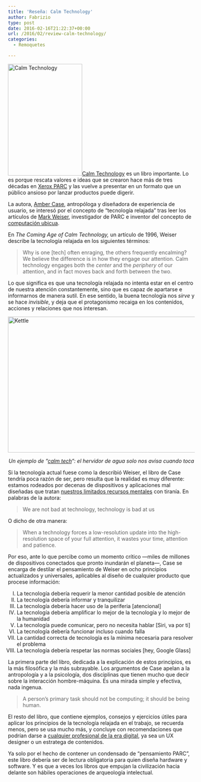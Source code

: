 ```yaml
---
title: 'Reseña: Calm Technology'
author: Fabrizio
type: post
date: 2016-02-16T21:22:37+00:00
url: /2016/02/review-calm-technology/
categories:
  - Remoquetes

---
```

<img class="alignleft size-medium wp-image-244780590" src="https://i1.wp.com/remoquete.com/wp-content/uploads/2016/02/CalmTech.jpg?resize=200%2C300" alt="Calm Technology" width="200" height="300" srcset="https://i1.wp.com/remoquete.com/wp-content/uploads/2016/02/CalmTech.jpg?resize=200%2C300 200w, https://i1.wp.com/remoquete.com/wp-content/uploads/2016/02/CalmTech.jpg?resize=150%2C225 150w, https://i1.wp.com/remoquete.com/wp-content/uploads/2016/02/CalmTech.jpg?w=373 373w" sizes="(max-width: 200px) 100vw, 200px" data-recalc-dims="1" /><a href="http://www.amazon.es/Calm-Technology-Principles-Patterns-Non-Intrusive-ebook/dp/B019K96N5W" target="_blank">Calm Technology</a> es un libro importante. Lo es porque rescata valores e ideas que se crearon hace más de tres décadas en <a href="https://en.wikipedia.org/wiki/PARC_%28company%29" target="_blank">Xerox PARC</a> y las vuelve a presentar en un formato que un público ansioso por lanzar productos puede digerir.

La autora, <a href="http://caseorganic.com/about/" target="_blank">Amber Case</a>, antropóloga y diseñadora de experiencia de usuario, se interesó por el concepto de &#8220;tecnología relajada&#8221; tras leer los artículos de <a href="http://www.calmtech.com/papers/" target="_blank">Mark Weiser</a>, investigador de PARC e inventor del concepto de <a href="https://en.wikipedia.org/wiki/Ubiquitous_computing" target="_blank">computación ubicua</a>.

En _The Coming Age of Calm Technology,_ un artículo de 1996, Weiser describe la tecnología relajada en los siguientes términos:

> Why is one [tech] often enraging, the others frequently encalming? We believe the difference is in how they engage our attention. Calm technology engages both the _center_ and the _periphery_ of our attention, and in fact moves back and forth between the two.

Lo que significa es que una tecnología relajada no intenta estar en el centro de nuestra atención constantemente, sino que es capaz de apartarse e informarnos de manera sutil. En ese sentido, la buena tecnología nos _sirve_ y se hace _invisible_, y deja que el protagonismo recaiga en los contenidos, acciones y relaciones que nos interesan.

<img class="aligncenter size-full wp-image-244780595" src="https://i2.wp.com/remoquete.com/wp-content/uploads/2016/02/people_people_water_kettle.jpg?resize=640%2C365" alt="Kettle" width="640" height="365" srcset="https://i2.wp.com/remoquete.com/wp-content/uploads/2016/02/people_people_water_kettle.jpg?w=640 640w, https://i2.wp.com/remoquete.com/wp-content/uploads/2016/02/people_people_water_kettle.jpg?resize=300%2C171 300w, https://i2.wp.com/remoquete.com/wp-content/uploads/2016/02/people_people_water_kettle.jpg?resize=500%2C285 500w, https://i2.wp.com/remoquete.com/wp-content/uploads/2016/02/people_people_water_kettle.jpg?resize=150%2C86 150w, https://i2.wp.com/remoquete.com/wp-content/uploads/2016/02/people_people_water_kettle.jpg?resize=400%2C228 400w, https://i2.wp.com/remoquete.com/wp-content/uploads/2016/02/people_people_water_kettle.jpg?resize=200%2C114 200w" sizes="(max-width: 640px) 100vw, 640px" data-recalc-dims="1" /> 

<p style="text-align: center;">
  <em>Un ejemplo de &#8220;<a href="http://www.calmtech.com/" target="_blank">calm tech</a>&#8220;: el hervidor de agua solo nos avisa cuando toca </em>
</p>

Si la tecnología actual fuese como la describió Weiser, el libro de Case tendría poca razón de ser, pero resulta que la realidad es muy diferente: estamos rodeados por decenas de dispositivos y aplicaciones mal diseñadas que tratan <a href="http://remoquete.com/2013/08/yo-decido-cuando-prestar-atencion/" target="_blank">nuestros limitados recursos mentales</a> con tiranía. En palabras de la autora:

> We are not bad at technology, technology is bad at us

O dicho de otra manera:

> When a technology forces a low-resolution update into the high-resolution space of your full attention, it wastes your time, attention and patience.

Por eso, ante lo que percibe como un momento crítico —miles de millones de dispositivos conectados que pronto inundarán el planeta—, Case se encarga de destilar el pensamiento de Weiser en ocho principios actualizados y universales, aplicables al diseño de cualquier producto que procese información:

<ol style="list-style-type: upper-roman;">
  <li>
    La tecnología debería requerir la menor cantidad posible de atención
  </li>
  <li>
    La tecnología debería informar y tranquilizar
  </li>
  <li>
    La tecnología debería hacer uso de la periferia [atencional]
  </li>
  <li>
    La tecnología debería amplificar lo mejor de la tecnología y lo mejor de la humanidad
  </li>
  <li>
    La tecnología puede comunicar, pero no necesita hablar [Siri, va por ti]
  </li>
  <li>
    La tecnología debería funcionar incluso cuando falla
  </li>
  <li>
    La cantidad correcta de tecnología es la mínima necesaria para resolver el problema
  </li>
  <li>
    La tecnología debería respetar las normas sociales [hey, Google Glass]
  </li>
</ol>

La primera parte del libro, dedicada a la explicación de estos principios, es la más filosófica y la más subrayable. Los argumentos de Case apelan a la antropología y a la psicología, dos disciplinas que tienen mucho que decir sobre la interacción hombre-máquina. Es una mirada simple y efectiva, nada ingenua.

> A person&#8217;s primary task should not be computing; it should be being human.

El resto del libro, que contiene ejemplos, consejos y ejercicios útiles para aplicar los principios de la tecnología relajada en el trabajo, se recuerda menos, pero se usa mucho más, y concluye con recomendaciones que podrían darse a <a href="http://remoquete.com/2015/11/no-eres-un-estratega-de-contenidos/" target="_blank">cualquier profesional de la era digital</a>, ya sea un UX designer o un estratega de contenidos.

Ya solo por el hecho de contener un condensado de &#8220;pensamiento PARC&#8221;, este libro debería ser de lectura obligatoria para quien diseña hardware y software. Y es que a veces los libros que empujan la civilización hacia delante son hábiles operaciones de arqueología intelectual.